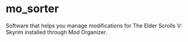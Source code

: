 # mo_sorter
Software that helps you manage modifications for The Elder Scrolls V: Skyrim installed through Mod Organizer.
